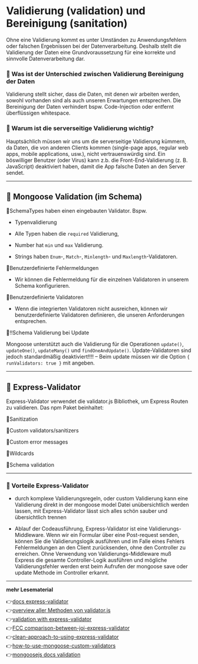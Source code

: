 # Validierung (validation) und Bereinigung (sanitation) 

Ohne eine Validierung kommt es unter Umständen zu Anwendungsfehlern oder falschen Ergebnissen bei der Datenverarbeitung. 
Deshalb stellt die Validierung der Daten eine Grundvoraussetzung für eine korrekte und sinnvolle Datenverarbeitung dar.

### :large_blue_circle: Was ist der Unterschied zwischen Validierung Bereinigung der Daten

Validierung stellt sicher, dass die Daten, mit denen wir arbeiten werden, sowohl vorhanden sind als auch unseren Erwartungen entsprechen. Die Bereinigung der Daten verhindert bspw. Code-Injection oder entfernt überflüssigen whitespace.

### :large_blue_circle: Warum ist die serverseitige Validierung wichtig?

Hauptsächlich müssen wir uns um die serverseitige Validierung kümmern, da Daten, die von anderen Clients kommen (single-page apps, regular web apps, mobile applications, usw.), nicht vertrauenswürdig sind. Ein böswilliger Benutzer (oder Virus) kann z.b. die Front-End-Validierung (z. B. JavaScript) deaktiviert haben, damit die App falsche Daten an den Server sendet. 

---

## :red_circle: Mongoose Validation (im Schema)

:pushpin:SchemaTypes haben einen eingebauten Validator. Bspw. 

- Typenvalidierung

- Alle Typen haben die `required` Validierung,

- Number hat `min` und `max` Validierung. 

- Strings haben `Enum`-, `Match`-, `Minlength`- und `Maxlength`-Validatoren.

:pushpin:Benutzerdefinierte Fehlermeldungen

- Wir können die Fehlermeldung für die einzelnen Validatoren in unserem Schema konfigurieren.

:pushpin:Benutzerdefinierte Validatoren

- Wenn die integrierten Validatoren nicht ausreichen, können wir benutzerdefinierte Validatoren definieren, die unseren Anforderungen entsprechen.

:pushpin::bangbang:Schema Validierung bei Update

Mongoose unterstützt auch die Validierung für die Operationen `update()`, `updateOne()`, `updateMany()` und `findOneAndUpdate()`. Update-Validatoren sind jedoch standardmäßig deaktiviert!!!! – Beim update müssen wir die Option `{ runValidators: true }` mit angeben.

---

## :red_circle: Express-Validator

Express-Validator verwendet die validator.js Bibliothek, um Express Routen zu validieren.
Das npm Paket beinhaltet:

:pushpin:Sanitization

:pushpin:Custom validators/sanitizers

:pushpin:Custom error messages

:pushpin:Wildcards

:pushpin:Schema validation

---

### :large_blue_circle: Vorteile Express-Validator

- durch komplexe Validierungsregeln, oder custom Validierung kann eine Validierung direkt in der mongoose model Datei unübersichtlich werden lassen, mit Express-Validator lässt sich alles schön sauber und übersichtlich trennen

- Ablauf der Codeausführung, Express-Validator ist eine Validierungs-Middleware. Wenn wir ein Formular über eine Post-request senden, können Sie die Validierungslogik ausführen und im Falle eines Fehlers Fehlermeldungen an den Client zurücksenden, ohne den Controller zu erreichen.
Ohne Verwendung von Validierungs-Middleware muß Express die gesamte Controller-Logik ausführen und mögliche Validierungsfehler werden erst beim Aufrufen der mongoose save oder update Methode im Controller erkannt.


---

**mehr Lesematerial**

:point_right:[docs express-validator](https://express-validator.github.io/docs/)\
:point_right:[overview aller Methoden von validator.js](https://www.npmjs.com/package/validator)\
:point_right:[validation with express-validator](https://flaviocopes.com/express-validate-input/)\
:point_right:[FCC comparison-between-joi-express-validator](https://www.freecodecamp.org/news/how-to-choose-which-validator-to-use-a-comparison-between-joi-express-validator-ac0b910c1a8c/)\
:point_right:[clean-approach-to-using-express-validator](https://dev.to/nedsoft/a-clean-approach-to-using-express-validator-8go)\
:point_right:[how-to-use-mongoose-custom-validators](https://kb.objectrocket.com/mongo-db/how-to-use-mongoose-custom-validators-923)\
:point_right:[mongoosejs docs validation](https://mongoosejs.com/docs/validation.html)





